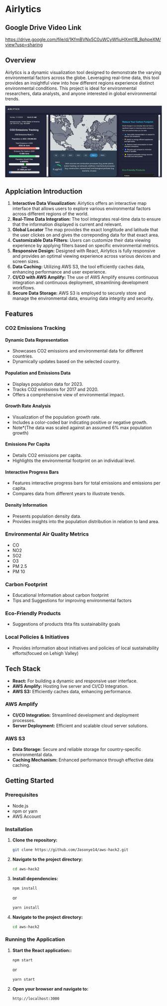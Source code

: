 # Airlytics

## Google Drive Video Link
https://drive.google.com/file/d/1KfmBVNx5C0uWCyWfiuHXmt1B_8phpeXM/view?usp=sharing

## Overview
Airlytics is a dynamic visualization tool designed to demonstrate the varying environmental factors across the globe. Leveraging real-time data, this tool provides an insightful view into how different regions experience distinct environmental conditions. This project is ideal for environmental researchers, data analysts, and anyone interested in global environmental trends.

![Airlytics Site](site-preview.jpg)

## Applciation Introduction
1. **Interactive Data Visualization:** Airlytics offers an interactive map interface that allows users to explore various environmental factors across different regions of the world.
2. **Real-Time Data Integration:** The tool integrates real-time data to ensure that the information displayed is current and relevant.
3. **Global Locator** The map provides the exact longtitude and latitude that the user clickes on and gives the correponding data for that exact area.
4. **Customizable Data Filters:** Users can customize their data viewing experience by applying filters based on specific environmental metrics.
5. **Responsive Design:** Designed with React, Airlytics is fully responsive and provides an optimal viewing experience across various devices and screen sizes.
6. **Data Caching:** Utilizing AWS S3, the tool efficiently caches data, enhancing performance and user experience.
7. **CI/CD with AWS Amplify:** The use of AWS Amplify ensures continuous integration and continuous deployment, streamlining development workflows.
8. **Secure Data Storage:** AWS S3 is employed to securely store and manage the environmental data, ensuring data integrity and security.

## Features

### CO2 Emissions Tracking

#### Dynamic Data Representation
- Showcases CO2 emissions and environmental data for different countries.
- Dynamically updates based on the selected country.

#### Population and Emissions Data
- Displays population data for 2023.
- Tracks CO2 emissions for 2017 and 2020.
- Offers a comprehensive view of environmental impact.

#### Growth Rate Analysis
- Visualization of the population growth rate.
- Includes a color-coded bar indicating positive or negative growth.
- Note*(The data was scaled against an assumed 6% max population growth)

#### Emissions Per Capita
- Details CO2 emissions per capita.
- Highlights the environmental footprint on an individual level.

#### Interactive Progress Bars
- Features interactive progress bars for total emissions and emissions per capita.
- Compares data from different years to illustrate trends.

#### Density Information
- Presents population density data.
- Provides insights into the population distribution in relation to land area.

### Environmental Air Quality Metrics
- CO
- NO2
- SO2
- O3
- PM 2.5
- PM 10

### Carbon Footprint
- Educational Information about carbon footprint
- Tips and Suggestions for improving environmental factors

### Eco-Friendly Products
- Suggestions of products thta fits sustainability goals

### Local Policies & Initiatives
- Provides information about initiatives and policies of local sustainability efforts(focued on Lehigh Valley)

## Tech Stack
- **React:** For building a dynamic and responsive user interface.
- **AWS Amplify:** Hosting live server and CI/CD Integration.
- **AWS S3:** Efficiently caches data, enhancing performance.

### AWS Amplify
- **CI/CD Integration:** Streamlined development and deployment processes.
- **Server Deployment:** Efficient and scalable cloud server solutions.

### AWS S3
- **Data Storage:** Secure and reliable storage for country-specific environmental data.
- **Caching Mechanism:** Enhanced performance through effective data caching.

## Getting Started

### Prerequisites
- Node.js
- npm or yarn
- AWS Account

### Installation
1. **Clone the repository:**
   ```sh
   git clone https://github.com/Jasonye14/aws-hack2.git
   ```
2. **Navigate to the project directory:**
     ```sh
   cd aws-hack2
   ```
2. **Install dependencies:**
    ```sh
    npm install
    ```
    or 
    ```sh
    yarn install
    ```
2. **Navigate to the project directory:**
    ```sh
    cd aws-hack2
    ```


### Running the Application
1. **Start the React application::**
    ```sh
    npm start
    ```
    or 
    ```sh
    yarn start
    ```
2. **Open your browser and navigate to:**
     ```sh
   http://localhost:3000
   ```
